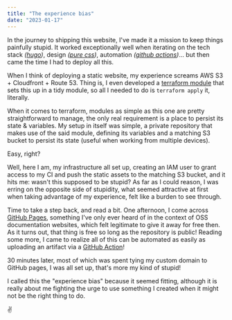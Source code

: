 ```yaml
---
title: "The experience bias"
date: "2023-01-17"
---
```


In the journey to shipping this website, I've made it a mission to keep things painfully stupid.
It worked exceptionally well when iterating on the tech stack _([hugo](https://gohugo.io/))_, design _([pure css](https://purecss.io/))_, automation _([github actions](https://docs.github.com/en/actions))_... but then came the time I had to deploy all this.

When I think of deploying a static website, my experience screams AWS S3 + Cloudfront + Route 53.
Thing is, I even developed a [terraform module](https://github.com/marc-mrt/infrastructure-modules/tree/master/modules/aws_static_website) that sets this up in a tidy module, so all I needed to do is `terraform apply` it, literally.

When it comes to terraform, modules as simple as this one are pretty straightforward to manage, the only real requirement is a place to persist its state & variables. My setup in itself was simple, a private repository that makes use of the said module, defining its variables and a matching S3 bucket to persist its state (useful when working from multiple devices).

Easy, right?

Well, here I am, my infrastructure all set up, creating an IAM user to grant access to my CI and push the static assets to the matching S3 bucket, and it hits me: wasn't this supposed to be stupid? As far as I could reason, I was erring on the opposite side of stupidity, what seemed attractive at first when taking advantage of my experience, felt like a burden to see through.

Time to take a step back, and read a bit. One afternoon, I come across [GitHub Pages](https://pages.github.com/), something I've only ever heard of in the context of OSS documentation websites, which felt legitimate to give it away for free then. As it turns out, that thing is free so long as the repository is public! Reading some more, I came to realize all of this can be automated as easily as uploading an artifact via a [GitHub Action](https://github.com/actions/upload-pages-artifact)!

30 minutes later, most of which was spent tying my custom domain to GitHub pages, I was all set up, that's more my kind of stupid!

I called this the "experience bias" because it seemed fitting, although it is really about me fighting the urge to use something I created when it might not be the right thing to do.

✌️
